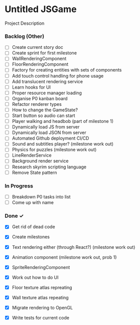 # Untitled JSGame

Project Description

### Backlog (Other)

- [ ] Create current story doc  
- [ ] Create sprint for first milestone  
- [ ] WallRenderingComponent  
- [ ] FloorRenderingComponent  
- [ ] Factory for creating entities with sets of components  
- [ ] Add touch control handling for phone usage  
- [ ] Add translucent rendering service  
- [ ] Learn hooks for UI  
- [ ] Proper resource manager loading  
- [ ] Organise P0 kanban board  
- [ ] Refactor renderer types  
- [ ] How to change the GameState?  
- [ ] Start button so audio can start  
- [ ] Player walking and headbob (part of milestone 1)  
- [ ] Dynamically load JS from server  
- [ ] Dynamically load JSON from server  
- [ ] Automated Github deployment CI/CD  
- [ ] Sound and subtitles player? (milestone work out)  
- [ ] Physics for puzzles (milestone work out)  
- [ ] LineRenderService  
- [ ] Background render service  
- [ ] Research skyrim scripting language  
- [ ] Remove State pattern  

### In Progress

- [ ] Breakdown P0 tasks into list  
- [ ] Come up with name  

### Done ✓

- [x] Get rid of dead code  
- [x] Create milestones  
- [x] Text rendering either (through React?) (milestone work out)  
- [x] Animation component (milestone work out, prob 1)  
- [x] SpriteRenderingComponent  
- [x] Work out how to do UI  
- [x] Floor texture atlas repreating  
- [x] Wall texture atlas repeating  
- [x] Migrate rendering to OpenGL  
- [x] Write tests for current code  

